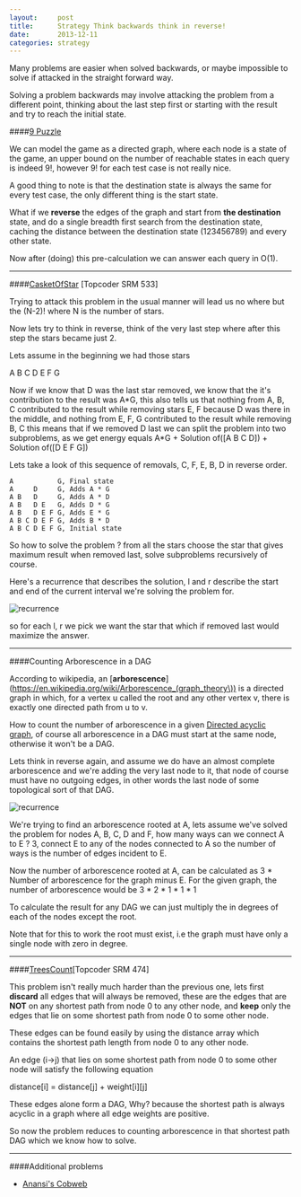 ```yaml
---
layout:     post
title:      Strategy Think backwards think in reverse!
date:       2013-12-11
categories: strategy
---
```

Many problems are easier when solved backwards, or maybe impossible to solve if attacked in the straight forward way.

Solving a problem backwards may involve attacking the problem from a different point, thinking about the last step first or starting with the result and try to reach the initial state.

####[9 Puzzle](http://uva.onlinejudge.org/external/115/11513.html)

We can model the game as a directed graph, where each node is a state of the game, an upper bound on the number of reachable states in each query is indeed 9!, however 9! for each test case is not really nice.

A good thing to note is that the destination state is always the same for every test case, the only different thing is the start state.

What if we **reverse** the edges of the graph and start from **the destination** state, and do a single breadth first search from the destination state, caching the distance between the destination state (123456789) and every other state.

Now after (doing) this pre-calculation we can answer each query in O(1).

---

####[CasketOfStar](http://community.topcoder.com/stat?c=problem_statement&pm=11781) [Topcoder SRM 533]


Trying to attack this problem in the usual manner will lead us no where but the (N-2)! where N is the number of stars.

Now lets try to think in reverse, think of the very last step where after this step the stars became just 2.

Lets assume in the beginning we had those stars

A B C D E F G

Now if we know that D was the last star removed, we know that the it's contribution to the result was A\*G, this also tells us that nothing from A, B, C contributed to the result while removing stars E, F because D was there in the middle, and nothing from E, F, G contributed to the result while removing B, C this means that if we removed D last we can split the problem into two subproblems, as we get energy equals A\*G + Solution of([A B C D]) + Solution of([D E F G])

Lets take a look of this sequence of removals, C, F, E, B, D in reverse order.

~~~
A           G, Final state
A     D     G, Adds A * G 
A B   D     G, Adds A * D
A B   D E   G, Adds D * G
A B   D E F G, Adds E * G
A B C D E F G, Adds B * D
A B C D E F G, Initial state
~~~

So how to solve the problem ? from all the stars choose the star that gives maximum result when removed last, solve subproblems recursively of course.

Here's a recurrence that describes the solution, l and r describe the start and end of the current interval we're solving the problem for.

![recurrence]({{site.url}}/images/think-backwards/img_1.png)

so for each l, r we pick we want the star that which if removed last would maximize the answer.

---

####Counting Arborescence in a DAG

According to wikipedia, an [**arborescence**](https://en.wikipedia.org/wiki/Arborescence_(graph_theory\)) is a directed graph in which, for a vertex u called the root and any other vertex v, there is exactly one directed path from u to v.

How to count the number of arborescence in a given [Directed acyclic graph](https://en.wikipedia.org/wiki/Directed_acyclic_graph), of course all arborescence in a DAG must start at the same node, otherwise it won't be a DAG.

Lets think in reverse again, and assume we do have an almost complete arborescence and we're adding the very last node to it, that node of course must have no outgoing edges, in other words the last node of some topological sort of that DAG.

![recurrence]({{site.url}}/images/think-backwards/img_2.png)


We're trying to find an arborescence rooted at A, lets assume we've solved the problem for nodes A, B, C, D and F, how many ways can we connect A to E ? 3, connect E to any of the nodes connected to A so the number of ways is the number of edges incident to E.

Now the number of arborescence rooted at A, can be calculated as 3 * Number of arborescence for the graph minus E.
For the given graph, the number of arborescence would be 3 * 2 * 1 * 1 * 1

To calculate the result for any DAG we can just multiply the in degrees of each of the nodes except the root.

Note that for this to work the root must exist, i.e the graph must have only a single node with zero in degree.

---
####[TreesCount](http://community.topcoder.com/stat?c=problem_statement&pm=10805)[Topcoder SRM 474]

This problem isn't really much harder than the previous one, lets first **discard** all edges that will always be removed, these are the edges that are **NOT** on any shortest path from node 0 to any other node, and **keep** only the edges that lie on some shortest path from node 0 to some other node.

These edges can be found easily by using the distance array which contains the shortest path length from node 0 to any other node.

An edge (i->j) that lies on some shortest path from node 0 to some other node will satisfy the following equation

distance[i] = distance[j] + weight[i][j]

These edges alone form a DAG, Why? because the shortest path is always acyclic in a graph where all edge weights are positive.

So now the problem reduces to counting arborescence in that shortest path DAG which we know how to solve.

---
####Additional problems
* [Anansi's Cobweb](http://acm.timus.ru/problem.aspx?num=1671)






